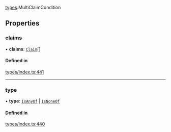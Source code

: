 [types](../../Modules/Types/Types.md).MultiClaimCondition

## Properties

### claims

• **claims**: [`Claim`](../../Modules/Types/Types.md#claim)[]

#### Defined in

[types/index.ts:441](https://github.com/PolymeshAssociation/polymesh-sdk/blob/15be87e8/src/types/index.ts#L441)

___

### type

• **type**: [`IsAnyOf`](../../Enums/Types/ConditionType.md#isanyof) \| [`IsNoneOf`](../../Enums/Types/ConditionType.md#isnoneof)

#### Defined in

[types/index.ts:440](https://github.com/PolymeshAssociation/polymesh-sdk/blob/15be87e8/src/types/index.ts#L440)
